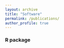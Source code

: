 ```yaml
---
layout: archive
title: "Software"
permalink: /publications/
author_profile: true
---
```


### R package
